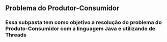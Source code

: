 ## Problema do Produtor-Consumidor

### Essa subpasta tem como objetivo a resolução do problema do Produto-Consumidor com a linguagem Java e utilizando de Threads
